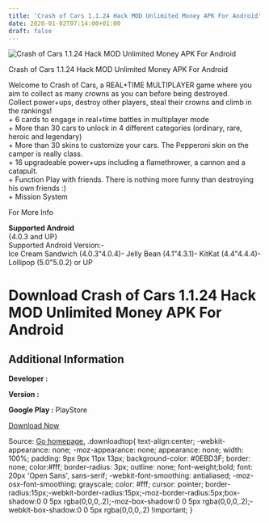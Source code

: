 ```yaml
---
title: 'Crash of Cars 1.1.24 Hack MOD Unlimited Money APK For Android'
date: 2020-01-02T07:14:00+01:00
draft: false
---
```


![Crash of Cars 1.1.24 Hack MOD Unlimited Money APK For Android](https://i2.wp.com/apkhome.net/wp-content/uploads/2017/05/Crash-of-Cars-1.1.24.png "Crash of Cars 1.1.24 Hack MOD Unlimited Money APK For Android")

  

Crash of Cars 1.1.24 Hack MOD Unlimited Money APK For Android

Welcome to Crash of Cars, a REAL+TIME MULTIPLAYER game where you aim to collect as many crowns as you can before being destroyed.  
Collect power+ups, destroy other players, steal their crowns and climb in the rankings!  
\+ 6 cards to engage in real+time battles in multiplayer mode  
\+ More than 30 cars to unlock in 4 different categories (ordinary, rare, heroic and legendary)  
\+ More than 30 skins to customize your cars. The Pepperoni skin on the camper is really class.  
\+ 16 upgradeable power+ups including a flamethrower, a cannon and a catapult.  
\+ Function Play with friends. There is nothing more funny than destroying his own friends :)  
\+ Mission System

For More Info

**Supported Android**  
{4.0.3 and UP}  
Supported Android Version:-  
Ice Cream Sandwich (4.0.3"4.0.4)- Jelly Bean (4.1"4.3.1)- KitKat (4.4"4.4.4)- Lollipop (5.0"5.0.2) or UP

Download Crash of Cars 1.1.24 Hack MOD Unlimited Money APK For Android
======================================================================

Additional Information
----------------------

**Developer :**

**Version :**

**Google Play :** PlayStore

  

[Download Now](https://store4app.co/post/crash-of-cars-1-1-24-hack-mod-unlimited-money-apk-for-android_1573672275)

  
Source: [Go homepage.](https://store4app.co/post/crash-of-cars-1-1-24-hack-mod-unlimited-money-apk-for-android_1573672275) .downloadtop{ text-align:center; -webkit-appearance: none; -moz-appearance: none; appearance: none; width: 100%; padding: 9px 9px 11px 13px; background-color: #0EBD3F; border: none; color:#fff; border-radius: 3px; outline: none; font-weight;bold; font: 20px 'Open Sans', sans-serif; -webkit-font-smoothing: antialiased; -moz-osx-font-smoothing: grayscale; color: #fff; cursor: pointer; border-radius:15px;-webkit-border-radius:15px;-moz-border-radius:5px;box-shadow:0 0 5px rgba(0,0,0,.2);-moz-box-shadow:0 0 5px rgba(0,0,0,.2);-webkit-box-shadow:0 0 5px rgba(0,0,0,.2) !important; }